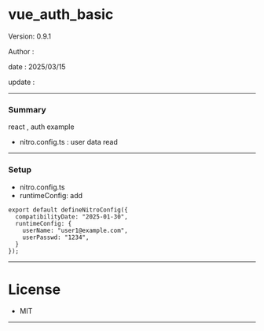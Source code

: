 # vue_auth_basic

 Version: 0.9.1

 Author  : 

 date    : 2025/03/15

 update  :

***
### Summary

react , auth example

* nitro.config.ts : user data read


***
### Setup
* nitro.config.ts
* runtimeConfig: add

```
export default defineNitroConfig({
  compatibilityDate: "2025-01-30",
  runtimeConfig: {
    userName: "user1@example.com",
    userPasswd: "1234",
  }
});
```

***
# License

* MIT

***